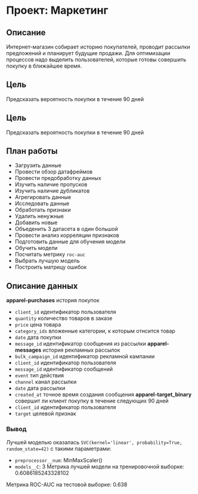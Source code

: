 # Проект: Маркетинг
## Описание
Интернет-магазин собирает историю покупателей, проводит рассылки предложений и
планирует будущие продажи. Для оптимизации процессов надо выделить пользователей,
которые готовы совершить покупку в ближайшее время.
## Цель
Предсказать вероятность покупки в течение 90 дней
## Цель
Предсказать вероятность покупки в течение 90 дней
## План работы
- Загрузить данные
- Провести обзор датафреймов
- Провести предобработку данных
 - Изучить наличие пропусков
 - Изучить наличие дубликатов
- Агрегировать данные
- Исследовать данные
- Обработать признаки
 - Удалить ненужные
 - Добавить новые
- Объеденить 3 датасета в один большой
- Провести анализ корреляции признаков
- Подготовить данные для обучения модели
- Обучить модели
 - Посчитать метрику `roc-auc`
 - Выбрать лучшую модель
- Построить матрицу ошибок
## Описание данных
**apparel-purchases**
история покупок
- `client_id` идентификатор пользователя
- `quantity` количество товаров в заказе
- `price` цена товара
- `category_ids` вложенные категории, к которым отнсится товар
- `date` дата покупки
- `message_id` идентификатор сообщения из рассылки
**apparel-messages**
история рекламных рассылок
- `bulk_campaign_id` идентификатор рекламной кампании
- `client_id` идентификатор пользователя
- `message_id` идентификатор сообщений
- `event` тип действия
- `channel` канал рассылки
- `date` дата рассылки
- `created_at` точное время создания сообщения
**apparel-target_binary**
совершит ли клиент покупку в течение следующих 90 дней
- `client_id` идентификатор пользователя
- `target` целевой признак
### Вывод
Лучшей моделью оказалась `SVC(kernel='linear', probability=True, random_state=42)` с такими параметрами:
- `preprocessor__num`: MinMaxScaler()
- `models__C`: 3
Метрика лучшей модели на тренировочной выборке: 0.6086185243328102


Метрика ROC-AUC на тестовой выборке: 0.638
